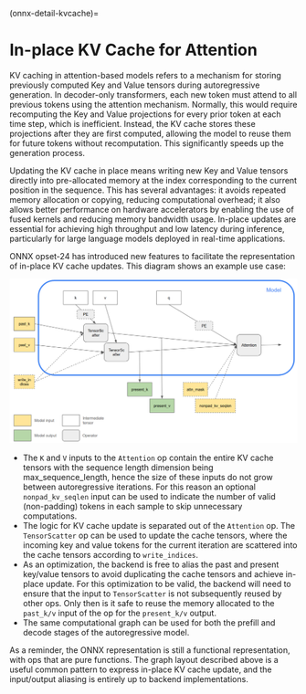 <!--
Copyright (c) ONNX Project Contributors

SPDX-License-Identifier: Apache-2.0
-->

(onnx-detail-kvcache)=

# In-place KV Cache for Attention

KV caching in attention-based models refers to a mechanism for storing previously computed Key and Value tensors during autoregressive generation. In decoder-only transformers, each new token must attend to all previous tokens using the attention mechanism. Normally, this would require recomputing the Key and Value projections for every prior token at each time step, which is inefficient. Instead, the KV cache stores these projections after they are first computed, allowing the model to reuse them for future tokens without recomputation. This significantly speeds up the generation process.

Updating the KV cache in place means writing new Key and Value tensors directly into pre-allocated memory at the index corresponding to the current position in the sequence. This has several advantages: it avoids repeated memory allocation or copying, reducing computational overhead; it also allows better performance on hardware accelerators by enabling the use of fused kernels and reducing memory bandwidth usage. In-place updates are essential for achieving high throughput and low latency during inference, particularly for large language models deployed in real-time applications.

ONNX opset-24 has introduced new features to facilitate the representation of in-place KV cache updates. This diagram shows an example use case:

![InPlace KV Cache](InPlaceKVCache.png)

- The `K` and `V` inputs to the `Attention` op contain the entire KV cache tensors with the sequence length dimension being max_sequence_length, hence the size of these inputs do not grow between autoregressive iterations. For this reason an optional `nonpad_kv_seqlen` input can be used to indicate the number of valid (non-padding) tokens in each sample to skip unnecessary computations.
- The logic for KV cache update is separated out of the `Attention` op. The `TensorScatter` op can be used to update the cache tensors, where the incoming key and value tokens for the current iteration are scattered into the cache tensors according to `write_indices`.
- As an optimization, the backend is free to alias the past and present key/value tensors to avoid duplicating the cache tensors and achieve in-place update. For this optimization to be valid, the backend will need to ensure that the input to `TensorScatter` is not subsequently reused by other ops. Only then is it safe to reuse the memory allocated to the `past_k/v` input of the op for the `present_k/v` output.
- The same computational graph can be used for both the prefill and decode stages of the autoregressive model.

As a reminder, the ONNX representation is still a functional representation, with ops that are pure functions. The graph layout described above is a useful common pattern to express in-place KV cache update, and the input/output aliasing is entirely up to backend implementations.
